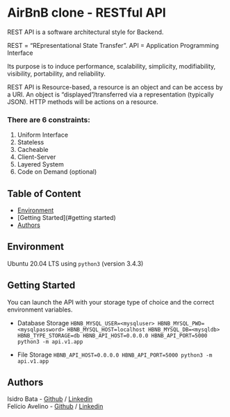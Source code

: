 # AirBnB clone - RESTful API
REST API is a software architectural style for Backend.

REST = “REpresentational State Transfer”. API = Application Programming Interface

Its purpose is to induce performance, scalability, simplicity, modifiability, visibility, portability, and reliability.

REST API is Resource-based, a resource is an object and can be access by a URI. An object is “displayed”/transferred via a representation (typically JSON). HTTP methods will be actions on a resource.

### There are 6 constraints:
1. Uniform Interface
2. Stateless
3. Cacheable
4. Client-Server
5. Layered System
6. Code on Demand (optional)

## Table of Content
* [Environment](#environment)
* [Getting Started](#getting started)
* [Authors](#authors)

## Environment
Ubuntu 20.04 LTS using `python3` (version 3.4.3)

## Getting Started
You can launch the API with your storage type of choice and the correct environment variables.

* Database Storage `HBNB_MYSQL_USER=<mysqluser> HBNB_MYSQL_PWD=<mysqlpassword> HBNB_MYSQL_HOST=localhost HBNB_MYSQL_DB=<mysqldb> HBNB_TYPE_STORAGE=db HBNB_API_HOST=0.0.0.0 HBNB_API_PORT=5000 python3 -m api.v1.app`

* File Storage `HBNB_API_HOST=0.0.0.0 HBNB_API_PORT=5000 python3 -m api.v1.app`

## Authors
Isidro Bata - [Github](https://github.com/kiddingmz) / [Linkedin](https://www.linkedin.com/in/isidrobata)  
Felício Avelino - [Github](https://github.com/feliciodeangela) / [Linkedin](https://www.linkedin.com/in/feliciodeangela)

